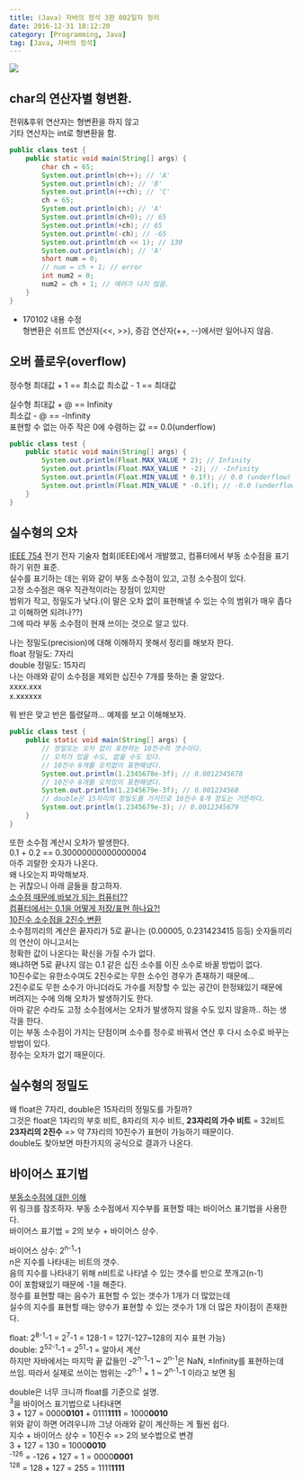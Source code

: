 ```yaml
---
title: (Java) 자바의 정석 3판 002일차 정리
date: 2016-12-31 18:12:20
category: [Programming, Java]
tag: [Java, 자바의 정석]
---
```

![](thumb.png)

## char의 연산자별 형변환.
전위&후위 연산자는 형변환을 하지 않고  
기타 연산자는 int로 형변환을 함.  
```java
public class test {
    public static void main(String[] args) {
        char ch = 65;
        System.out.println(ch++); // 'A'
        System.out.println(ch); // 'B'
        System.out.println(++ch); // 'C'
        ch = 65;
        System.out.println(ch); // 'A'
        System.out.println(ch+0); // 65
        System.out.println(+ch); // 65
        System.out.println(-ch); // -65
        System.out.println(ch << 1); // 130
        System.out.println(ch); // 'A'
        short num = 0;
        // num = ch + 1; // error
        int num2 = 0;
        num2 = ch + 1; // 에러가 나지 않음.
    }
}
```
+ 170102 내용 수정  
형변환은 쉬프트 연산자(<<, >>), 증감 연산자(++, --)에서만 일어나지 않음.

## 오버 플로우(overflow)
정수형
최대값 + 1 == 최소값
최소값 - 1 == 최대값

실수형
최대값 + @ == Infinity  
최소값 - @ == -Infinity  
표현할 수 없는 아주 작은 0에 수렴하는 값 == 0.0(underflow)
```java
public class test {
    public static void main(String[] args) {
        System.out.println(Float.MAX_VALUE * 2); // Infinity
        System.out.println(Float.MAX_VALUE * -2); // -Infinity
        System.out.println(Float.MIN_VALUE * 0.1f); // 0.0 (underflow)
        System.out.println(Float.MIN_VALUE * -0.1f); // -0.0 (underflow)
    }
}
```

## 실수형의 오차
[IEEE 754](https://ko.wikipedia.org/wiki/IEEE_754)
전기 전자 기술자 협회(IEEE)에서 개발했고, 컴퓨터에서 부동 소수점을 표기하기 위한 표준.  
실수를 표기하는 데는 위와 같이 부동 소수점이 있고, 고정 소수점이 있다.  
고정 소수점은 매우 직관적이라는 장점이 있지만  
범위가 작고, 정밀도가 낮다.(이 말은 오차 없이 표현해낼 수 있는 수의 범위가 매우 좁다고 이해하면 되려나??)  
그에 따라 부동 소수점이 현재 쓰이는 것으로 알고 있다.

나는 정밀도(precision)에 대해 이해하지 못해서 정리를 해보자 한다.  
float 정밀도: 7자리  
double 정밀도: 15자리  
나는 아래와 같이 소수점을 제외한 십진수 7개를 뜻하는 줄 알았다.  
xxxx.xxx  
x.xxxxxx  

뭐 반은 맞고 반은 틀렸달까... 예제를 보고 이해해보자.  
```java
public class test {
    public static void main(String[] args) {
        // 정밀도는 오차 없이 표현하는 10진수의 갯수이다.
        // 오차가 있을 수도, 없을 수도 있다.
        // 10진수 8개를 오차없이 표현해냈다.
        System.out.println(1.2345678e-3f); // 0.0012345678
        // 10진수 8개를 오차있이 표현해냈다.
        System.out.println(1.2345679e-3f); // 0.001234568
        // double은 15자리의 정밀도를 가지므로 10진수 8개 정도는 거뜬하다.
        System.out.println(1.2345679e-3); // 0.0012345679
    }
}
```

또한 소수점 계산시 오차가 발생한다.  
0.1 + 0.2 == 0.30000000000000004  
아주 괴랄한 숫자가 나온다.  
왜 나오는지 파악해보자.  
는 귀찮으니 아래 글들을 참고하자.  
[소수점 때문에 바보가 되는 컴퓨터??](http://namsieon.com/232)  
[컴퓨터에서는 0.1을 어떻게 저장/표현 하나요?!](https://kldp.org/node/116672)  
[10진수 소수점을 2진수 변환](
http://loveknof.tistory.com/entry/10%EC%A7%84%EC%88%98-%EC%86%8C%EC%88%98%EC%A0%90%EC%9D%84-2%EC%A7%84%EC%88%98-%EB%B3%80%ED%99%98)  
소수점끼리의 계산은 끝자리가 5로 끝나는 (0.00005, 0.231423415 등등) 숫자들끼리의 연산이 아니고서는  
정확한 값이 나온다는 확신을 가질 수가 없다.   
왜냐하면 5로 끝나지 않는 0.1 같은 십진 소수를 이진 소수로 바꿀 방법이 없다.  
10진수로는 유한소수여도 2진수로는 무한 소수인 경우가 존재하기 때문에...  
2진수로도 무한 소수가 아니더라도 가수를 저장할 수 있는 공간이 한정돼있기 때문에  
버려지는 수에 의해 오차가 발생하기도 한다.  
아마 같은 수라도 고정 소수점에서는 오차가 발생하지 않을 수도 있지 않을까.. 하는 생각을 한다.  
이는 부동 소수점이 가지는 단점이며 소수를 정수로 바꿔서 연산 후 다시 소수로 바꾸는 방법이 있다.  
정수는 오차가 없기 때문이다.

## 실수형의 정밀도
왜 float은 7자리, double은 15자리의 정밀도를 가질까?  
그것은 float은 1자리의 부호 비트, 8자리의 지수 비트, **23자리의 가수 비트** = 32비트  
**23자리의 2진수** => 약 7자리의 10진수가 표현이 가능하기 때문이다.  
double도 찾아보면 마찬가지의 공식으로 결과가 나온다.

## 바이어스 표기법
[부동소수점에 대한 이해](http://thrillfighter.tistory.com/349)  
위 링크를 참조하자. 부동 소수점에서 지수부를 표현할 때는 바이어스 표기법을 사용한다.  
바이어스 표기법 = 2의 보수 + 바이어스 상수.
  
바이어스 상수: 2<sup>n-1</sup>-1  
n은 지수를 나타내는 비트의 갯수.  
음의 지수를 나타내기 위해 n비트로 나타낼 수 있는 갯수를 반으로 쪼개고(n-1)  
0이 포함돼있기 때문에 -1을 해준다.  
정수를 표현할 때는 음수가 표현할 수 있는 갯수가 1개가 더 많았는데  
실수의 지수를 표현할 때는 양수가 표현할 수 있는 갯수가 1개 더 많은 차이점이 존재한다.  

float: 2<sup>8-1</sup>-1 = 2<sup>7</sup>-1 = 128-1 = 127(-127~128의 지수 표현 가능)  
double: 2<sup>52-1</sup>-1 = 2<sup>51</sup>-1 = 알아서 계산  
하지만 자바에서는 마지막 끝 값들인 -2<sup>n-1</sup>-1 ~ 2<sup>n-1</sup>은 NaN, ±Infinity를 표현하는데 쓰임.
따라서 실제로 쓰이는 범위는
-2<sup>n-1</sup> + 1 ~ 2<sup>n-1</sup>-1 이라고 보면 됨

double은 너무 크니까 float를 기준으로 설명.  
<sup>3</sup>을 바이어스 표기법으로 나타내면  
3 + 127 = 0000**0101** + 0111**1111** = 1000**0010**  
위와 같이 하면 어려우니까 그냥 아래와 같이 계산하는 게 훨씬 쉽다.  
지수 + 바이어스 상수 = 10진수 => 2의 보수법으로 변경  
3 + 127 = 130 = 1000**0010**  
<sup>-126</sup> = -126 + 127 = 1 = 0000**0001**  
<sup>128</sup> = 128 + 127 = 255 = 1111**1111**